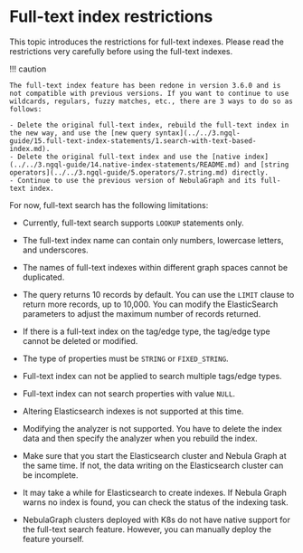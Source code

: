 # Full-text index restrictions

This topic introduces the restrictions for full-text indexes. Please read the restrictions very carefully before using the full-text indexes.
    
!!! caution

    The full-text index feature has been redone in version 3.6.0 and is not compatible with previous versions. If you want to continue to use wildcards, regulars, fuzzy matches, etc., there are 3 ways to do so as follows:

    - Delete the original full-text index, rebuild the full-text index in the new way, and use the [new query syntax](../../3.ngql-guide/15.full-text-index-statements/1.search-with-text-based-index.md).
    - Delete the original full-text index and use the [native index](../../3.ngql-guide/14.native-index-statements/README.md) and [string operators](../../3.ngql-guide/5.operators/7.string.md) directly.
    - Continue to use the previous version of NebulaGraph and its full-text index.

For now, full-text search has the following limitations:

* Currently, full-text search supports `LOOKUP` statements only.

* The full-text index name can contain only numbers, lowercase letters, and underscores.

* The names of full-text indexes within different graph spaces cannot be duplicated.

* The query returns 10 records by default. You can use the `LIMIT` clause to return more records, up to 10,000. You can modify the ElasticSearch parameters to adjust the maximum number of records returned.

* If there is a full-text index on the tag/edge type, the tag/edge type cannot be deleted or modified.

* The type of properties must be `STRING` or `FIXED_STRING`.

* Full-text index can not be applied to search multiple tags/edge types.

* Full-text index can not search properties with value `NULL`.

* Altering Elasticsearch indexes is not supported at this time.

* Modifying the analyzer is not supported. You have to delete the index data and then specify the analyzer when you rebuild the index.

* Make sure that you start the Elasticsearch cluster and Nebula Graph at the same time. If not, the data writing on the Elasticsearch cluster can be incomplete.

* It may take a while for Elasticsearch to create indexes. If Nebula Graph warns no index is found, you can check the status of the indexing task.

* NebulaGraph clusters deployed with K8s do not have native support for the full-text search feature. However, you can manually deploy the feature yourself.
